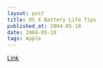 ```yaml
---
layout: post
title: OS X Battery Life Tips
published_at: 2004-05-18
date: 2004-05-18
tags: Apple
---
```


[Link](http://www.edwardbear.org/serendipity/archives/1215_OS_X_Battery_Life_Optimization.html)  
